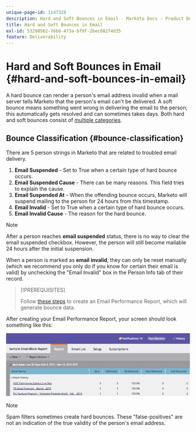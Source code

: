 ```yaml
---
unique-page-id: 1147328
description: Hard and Soft Bounces in Email - Marketo Docs - Product Documentation
title: Hard and Soft Bounces in Email
exl-id: 53298562-76b6-473a-bf9f-2bec682f4d35
feature: Deliverability
---
```

# Hard and Soft Bounces in Email {#hard-and-soft-bounces-in-email}

A hard bounce can render a person's email address invalid when a mail server tells Marketo that the person's email can't be delivered. A soft bounce means something went wrong in delivering the email to the person; this automatically gets resolved and can sometimes takes days. Both hard and soft bounces consist of [multiple categories](https://nation.marketo.com/t5/Knowledgebase/Maintaining-a-Directory-of-Leads-Bouncing-Emails/ta-p/300838).

## Bounce Classification {#bounce-classification}

There are 5 person strings in Marketo that are related to troubled email delivery.

1. **Email Suspended** - Set to True when a certain type of hard bounce occurs.
1. **Email Suspended Cause** - There can be many reasons. This field tries to explain the cause.
1. **Email Suspended At** - When the offending bounce occurs, Marketo will suspend mailing to the person for 24 hours from this timestamp.
1. **Email Invalid** - Set to True when a certain type of hard bounce occurs.
1. **Email Invalid Cause** - The reason for the hard bounce.

>[!NOTE]
>
>After a person reaches **email suspended** status, there is no way to clear the email suspended checkbox. However, the person will still become mailable 24 hours after the initial suspension.
>
>When a person is marked as **email invalid**, they can only be reset manually (which we recommend you only do if you know for certain their email is valid) by unchecking the "Email Invalid" box in the Person Info tab of their record.

>[!PREREQUISITES]
>
>Follow [these steps](/help/marketo/product-docs/email-marketing/email-programs/email-program-data/email-performance-report.md) to create an Email Performance Report, which will generate bounce data.

After creating your Email Performance Report, your screen should look something like this:

![](assets/soft-hard-bounce.png)

>[!NOTE]
>
>Spam filters sometimes create hard bounces. These "false-positives" are not an indication of the true validity of the person's email address.
